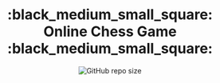 <h1 align = "center"> :black_medium_small_square: Online Chess Game :black_medium_small_square:</h1>
<p align = "center"> <img alt="GitHub repo size" src="https://img.shields.io/github/repo-size/carolfons/online-chess?style=for-the-badge"></p>
